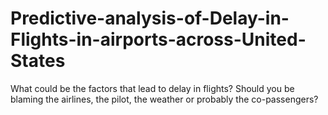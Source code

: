 # Predictive-analysis-of-Delay-in-Flights-in-airports-across-United-States
What could be the factors that lead to delay in flights? Should you be blaming the airlines, the pilot, the weather or probably the co-passengers?

